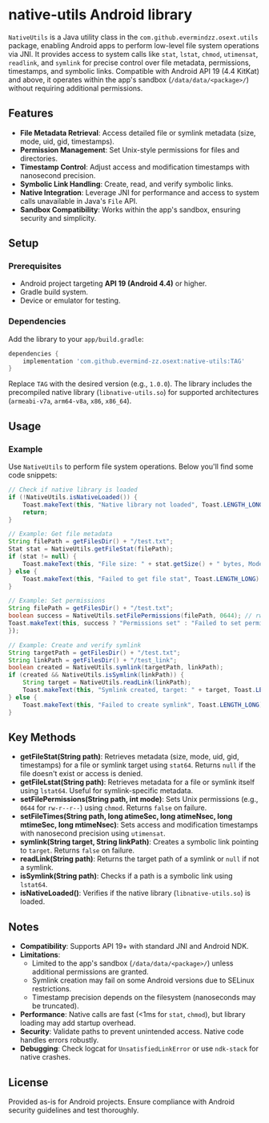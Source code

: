 # native-utils Android library

`NativeUtils` is a Java utility class in the `com.github.evermindzz.osext.utils` package, enabling Android apps to perform low-level file system operations via JNI. It provides access to system calls like `stat`, `lstat`, `chmod`, `utimensat`, `readlink`, and `symlink` for precise control over file metadata, permissions, timestamps, and symbolic links. Compatible with Android API 19 (4.4 KitKat) and above, it operates within the app's sandbox (`/data/data/<package>/`) without requiring additional permissions.

## Features
- **File Metadata Retrieval**: Access detailed file or symlink metadata (size, mode, uid, gid, timestamps).
- **Permission Management**: Set Unix-style permissions for files and directories.
- **Timestamp Control**: Adjust access and modification timestamps with nanosecond precision.
- **Symbolic Link Handling**: Create, read, and verify symbolic links.
- **Native Integration**: Leverage JNI for performance and access to system calls unavailable in Java's `File` API.
- **Sandbox Compatibility**: Works within the app's sandbox, ensuring security and simplicity.

## Setup
### Prerequisites
- Android project targeting **API 19 (Android 4.4)** or higher.
- Gradle build system.
- Device or emulator for testing.

### Dependencies
Add the library to your `app/build.gradle`:
```gradle
dependencies {
    implementation 'com.github.evermind-zz.osext:native-utils:TAG'
}
```
Replace `TAG` with the desired version (e.g., `1.0.0`). The library includes the precompiled native library (`libnative-utils.so`) for supported architectures (`armeabi-v7a`, `arm64-v8a`, `x86`, `x86_64`).


## Usage
### Example
Use `NativeUtils` to perform file system operations. Below you'll find some
code snippets:

```java
// Check if native library is loaded
if (!NativeUtils.isNativeLoaded()) {
    Toast.makeText(this, "Native library not loaded", Toast.LENGTH_LONG).show();
    return;
}
```
```java
// Example: Get file metadata
String filePath = getFilesDir() + "/test.txt";
Stat stat = NativeUtils.getFileStat(filePath);
if (stat != null) {
    Toast.makeText(this, "File size: " + stat.getSize() + " bytes, Mode: " + Integer.toOctalString(stat.getMode()), Toast.LENGTH_LONG).show();
} else {
    Toast.makeText(this, "Failed to get file stat", Toast.LENGTH_LONG).show();
}
```
```java
// Example: Set permissions
String filePath = getFilesDir() + "/test.txt";
boolean success = NativeUtils.setFilePermissions(filePath, 0644); // rw-r--r--
Toast.makeText(this, success ? "Permissions set" : "Failed to set permissions", Toast.LENGTH_LONG).show();
});
```
```java
// Example: Create and verify symlink
String targetPath = getFilesDir() + "/test.txt";
String linkPath = getFilesDir() + "/test_link";
boolean created = NativeUtils.symlink(targetPath, linkPath);
if (created && NativeUtils.isSymlink(linkPath)) {
    String target = NativeUtils.readLink(linkPath);
    Toast.makeText(this, "Symlink created, target: " + target, Toast.LENGTH_LONG).show();
} else {
    Toast.makeText(this, "Failed to create symlink", Toast.LENGTH_LONG).show();
}
```

## Key Methods
- **getFileStat(String path)**: Retrieves metadata (size, mode, uid, gid, timestamps) for a file or symlink target using `stat64`. Returns `null` if the file doesn't exist or access is denied.
- **getFileLstat(String path)**: Retrieves metadata for a file or symlink itself using `lstat64`. Useful for symlink-specific metadata.
- **setFilePermissions(String path, int mode)**: Sets Unix permissions (e.g., `0644` for `rw-r--r--`) using `chmod`. Returns `false` on failure.
- **setFileTimes(String path, long atimeSec, long atimeNsec, long mtimeSec, long mtimeNsec)**: Sets access and modification timestamps with nanosecond precision using `utimensat`.
- **symlink(String target, String linkPath)**: Creates a symbolic link pointing to `target`. Returns `false` on failure.
- **readLink(String path)**: Returns the target path of a symlink or `null` if not a symlink.
- **isSymlink(String path)**: Checks if a path is a symbolic link using `lstat64`.
- **isNativeLoaded()**: Verifies if the native library (`libnative-utils.so`) is loaded.

## Notes
- **Compatibility**: Supports API 19+ with standard JNI and Android NDK.
- **Limitations**:
  - Limited to the app's sandbox (`/data/data/<package>/`) unless additional permissions are granted.
  - Symlink creation may fail on some Android versions due to SELinux restrictions.
  - Timestamp precision depends on the filesystem (nanoseconds may be truncated).
- **Performance**: Native calls are fast (<1ms for `stat`, `chmod`), but library loading may add startup overhead.
- **Security**: Validate paths to prevent unintended access. Native code handles errors robustly.
- **Debugging**: Check logcat for `UnsatisfiedLinkError` or use `ndk-stack` for native crashes.

## License
Provided as-is for Android projects. Ensure compliance with Android security guidelines and test thoroughly.
